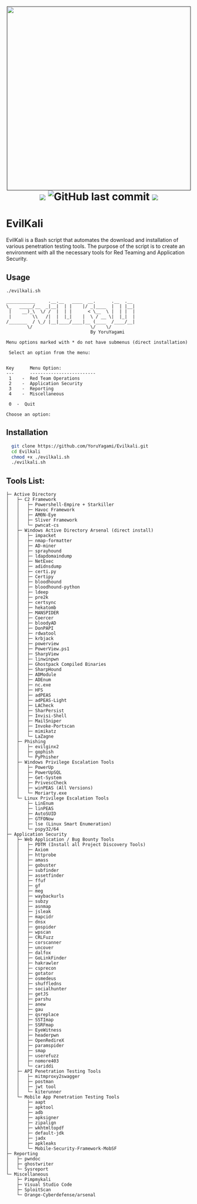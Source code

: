 <h1 align="center">
  <br>
  <a href=""><img src="https://github.com/YoruYagami/EvilKali/assets/70035442/3d755c49-17fd-42a0-9d9c-8302556c8fbc" alt="" width="500" height="500"></a>
  <br>
  <img src="https://img.shields.io/badge/Maintained%3F-Yes-23a82c">
  <img alt="GitHub last commit" src="https://img.shields.io/github/last-commit/YoruYagami/Evilkali">
  <img src="https://img.shields.io/badge/Developed%20for-kali%20linux-blueviolet">
</h1>

# EvilKali
EvilKali is a Bash script that automates the download and installation of various penetration testing tools. 
The purpose of the script is to create an environment with all the necessary tools for Red Teaming and Application Security.

## Usage
```
./evilkali.sh

___________     .__.__   ____  __.      .__  .__ 
\_   _____/__  _|__|  | |    |/ _|____  |  | |__|
 |    __)_\  \/ /  |  | |      < \__  \ |  | |  |
 |        \\   /|  |  |_|    |  \ / __ \|  |_|  |
/_______  / \_/ |__|____/____|__ (____  /____/__|
        \/                      \/    \/         
                                By YoruYagami

Menu options marked with * do not have submenus (direct installation)

 Select an option from the menu:


Key      Menu Option:
---      -------------------------
 1    -  Red Team Operations
 2    -  Application Security
 3    -  Reporting
 4    -  Miscellaneous

 0  -  Quit

Choose an option:
```

## Installation
```bash
  git clone https://github.com/YoruYagami/Evilkali.git
  cd Evilkali
  chmod +x ./evilkali.sh
  ./evilkali.sh
```

## Tools List:
```
├─ Active Directory
│   ├─ C2 Framework
│   │   ├─ Powershell-Empire + Starkiller
│   │   ├─ Havoc Framework
│   │   ├─ AM0N-Eye
│   │   ├─ Sliver Framework
│   │   └─ pwncat-cs
│   ├─ Windows Active Directory Arsenal (direct install)
│   │   ├─ impacket
│   │   ├─ nmap-formatter
│   │   ├─ AD-miner
│   │   ├─ sprayhound
│   │   ├─ ldapdomaindump
│   │   ├─ NetExec
│   │   ├─ adidnsdump
│   │   ├─ certi.py
│   │   ├─ Certipy
│   │   ├─ bloodhound
│   │   ├─ bloodhound-python
│   │   ├─ ldeep
│   │   ├─ pre2k
│   │   ├─ certsync
│   │   ├─ hekatomb
│   │   ├─ MANSPIDER
│   │   ├─ Coercer
│   │   ├─ bloodyAD
│   │   ├─ DonPAPI
│   │   ├─ rdwatool
│   │   ├─ krbjack
│   │   ├─ powerview
│   │   ├─ PowerView.ps1
│   │   ├─ SharpView
│   │   ├─ linwinpwn
│   │   ├─ Ghostpack Compiled Binaries
│   │   ├─ SharpHound
│   │   ├─ ADModule
│   │   ├─ ADEnum
│   │   ├─ nc.exe
│   │   ├─ HFS
│   │   ├─ adPEAS
│   │   ├─ adPEAS-Light
│   │   ├─ LACheck
│   │   ├─ SharPersist
│   │   ├─ Invisi-Shell
│   │   ├─ MailSniper
│   │   ├─ Invoke-Portscan
│   │   ├─ mimikatz
│   │   └─ LaZagne
│   ├─ Phishing
│   │   ├─ evilginx2
│   │   ├─ gophish
│   │   └─ PyPhisher
│   ├─ Windows Privilege Escalation Tools
│   │   ├─ PowerUp
│   │   ├─ PowerUpSQL
│   │   ├─ Get-System
│   │   ├─ PrivescCheck
│   │   ├─ winPEAS (All Versions)
│   │   └─ Moriarty.exe
│   └─ Linux Privilege Escalation Tools
│       ├─ LinEnum
│       ├─ linPEAS
│       ├─ AutoSUID
│       ├─ GTFONow
│       ├─ lse (Linux Smart Enumeration)
│       └─ pspy32/64
├─ Application Security
│   ├─ Web Application / Bug Bounty Tools
│   │   ├─ PDTM (Install all Project Discovery Tools)
│   │   ├─ Axiom
│   │   ├─ httprobe
│   │   ├─ amass
│   │   ├─ gobuster
│   │   ├─ subfinder
│   │   ├─ assetfinder
│   │   ├─ ffuf
│   │   ├─ gf
│   │   ├─ meg
│   │   ├─ waybackurls
│   │   ├─ subzy
│   │   ├─ asnmap
│   │   ├─ jsleak
│   │   ├─ mapcidr
│   │   ├─ dnsx
│   │   ├─ gospider
│   │   ├─ wpscan
│   │   ├─ CRLFuzz
│   │   ├─ corscanner
│   │   ├─ uncover
│   │   ├─ dalfox
│   │   ├─ GoLinkFinder
│   │   ├─ hakrawler
│   │   ├─ csprecon
│   │   ├─ gotator
│   │   ├─ osmedeus
│   │   ├─ shuffledns
│   │   ├─ socialhunter
│   │   ├─ getJS
│   │   ├─ parshu
│   │   ├─ anew 
│   │   ├─ gau 
│   │   ├─ qsreplace
│   │   ├─ SSTImap
│   │   ├─ SSRFmap
│   │   ├─ EyeWitness
│   │   ├─ headerpwn
│   │   ├─ OpenRedireX
│   │   ├─ paramspider
│   │   ├─ smap
│   │   ├─ userefuzz
│   │   ├─ nomore403
│   │   └─ cariddi
│   ├─ API Penetration Testing Tools
│   │   ├─ mitmproxy2swagger
│   │   ├─ postman
│   │   ├─ jwt tool
│   │   └─ kiterunner
│   └─ Mobile App Penetration Testing Tools
│       ├─ aapt
│       ├─ apktool
│       ├─ adb
│       ├─ apksigner
│       ├─ zipalign
│       ├─ wkhtmltopdf
│       ├─ default-jdk
│       ├─ jadx
│       ├─ apkleaks
│       └─ Mobile-Security-Framework-MobSF
├─ Reporting
│   ├─ pwndoc
│   ├─ ghostwriter
│   └─ Sysreport
└─ Miscellaneous
    ├─ Pimpmykali
    ├─ Visual Studio Code
    ├─ SploitScan
    └─ Orange-Cyberdefense/arsenal

```
